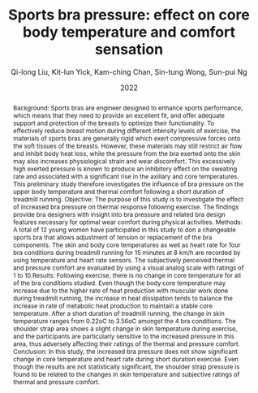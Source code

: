 ---
title: "Sports bra pressure: effect on core body temperature and comfort sensation"
author: "Qi-long Liu, Kit-lun Yick, Kam-ching Chan, Sin-tung Wong, Sun-pui Ng"
venue: "Applied Human Factors and Ergonomics (AHFE) 2022 International Conference"
date: "2022"
doi: "https://doi.org/10.54941/ahfe1001991"
abstract: "Background: Sports bras are engineer designed to enhance sports performance, which means that they need to provide an excellent fit, and offer adequate support and protection of the breasts to optimize their functionality. To effectively reduce breast motion during different intensity levels of exercise, the materials of sports bras are generally rigid which exert compressive forces onto the soft tissues of the breasts. However, these materials may still restrict air flow and inhibit body heat loss, while the pressure from the bra exerted onto the skin may also increases physiological strain and wear discomfort. This excessively high exerted pressure is known to produce an inhibitory effect on the sweating rate and associated with a significant rise in the axillary and core temperatures. This preliminary study therefore investigates the influence of bra pressure on the upper body temperature and thermal comfort following a short duration of treadmill running. Objective: The purpose of this study is to investigate the effect of increased bra pressure on thermal response following exercise. The findings provide bra designers with insight into bra pressure and related bra design features necessary for optimal wear comfort during physical activities. Methods: A total of 12 young women have participated in this study to don a changeable sports bra that allows adjustment of tension or replacement of the bra components. The skin and body core temperatures as well as heart rate for four bra conditions during treadmill running for 15 minutes at 8 km/h are recorded by using temperature and heart rate sensors. The subjectively perceived thermal and pressure comfort are evaluated by using a visual analog scale with ratings of 1 to 10.Results: Following exercise, there is no change in core temperature for all of the bra conditions studied. Even though the body core temperature may increase due to the higher rate of heat production with muscular work done during treadmill running, the increase in heat dissipation tends to balance the increase in rate of metabolic heat production to maintain a stable core temperature. After a short duration of treadmill running, the change in skin temperature ranges from 0.22oC to 3.56oC amongst the 4 bra conditions. The shoulder strap area shows a slight change in skin temperature during exercise, and the participants are particularly sensitive to the increased pressure in this area, thus adversely affecting their ratings of the thermal and pressure comfort. Conclusion: In this study, the increased bra pressure does not show significant change in core temperature and heart rate during short duration exercise. Even though the results are not statistically significant, the shoulder strap pressure is found to be related to the changes in skin temperature and subjective ratings of thermal and pressure comfort."
---